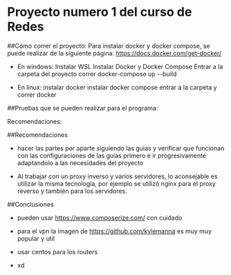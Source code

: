 # Proyecto numero 1 del curso de Redes

##Cómo correr el proyecto:
Para instalar docker y docker compose, se puede realizar de la siguiente página: https://docs.docker.com/get-docker/

- En windows:
    Instalar WSL
    Instalar Docker y Docker Compose
    Entrar a la carpeta del proyecto
    correr docker-compose up --build

- En linux:
    instalar docker
    instalar docker compose
    entrar a la carpeta y correr docker


##Pruebas que se pueden realizar para el programa:


Recomendaciones:


##Recomendaciones
- hacer las partes por aparte siguiendo las guias y verificar que funcionan con las configuraciones de las guias primero e ir progresivamente adaptandolo a las necesidades del proyecto

- Al trabajar con un proxy inverso y varios servidores, lo aconsejable es utilizar la misma tecnología, por ejemplo se utilizó nginx para el proxy reverso y también para los servidores.

##Conclusiones


- pueden usar <https://www.composerize.com/> con cuidado

- para el vpn la imagen de <https://github.com/kylemanna> es muy muy popular y util

- usar centos para los routers

- xd

